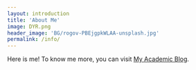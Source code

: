 ```yaml
---
layout: introduction
title: 'About Me'
image: DYR.png
header_image: 'BG/rogov-PBEjgpkWLAA-unsplash.jpg'
permalink: /info/
---
```

<!--more-->

Here is me!
To know me more, you can visit [My Academic Blog](https://yiyi-philosophy.github.io/yiran.ding/).

